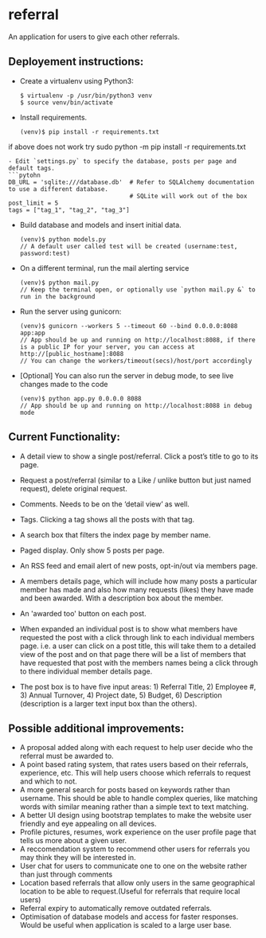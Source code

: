 # referral
An application for users to give each other referrals.

## Deployement instructions:
- Create a virtualenv using Python3:
  ```
  $ virtualenv -p /usr/bin/python3 venv
  $ source venv/bin/activate
  ```
- Install requirements.
  ```
  (venv)$ pip install -r requirements.txt
 if above does not work try
  sudo python -m pip install -r requirements.txt

  ```
- Edit `settings.py` to specify the database, posts per page and default tags.
  ```pytohn
  DB_URL = 'sqlite:///database.db'  # Refer to SQLAlchemy documentation to use a different database.
                                    # SQLite will work out of the box
  post_limit = 5
  tags = ["tag_1", "tag_2", "tag_3"]
  ```
- Build database and models and insert initial data.
  ```
  (venv)$ python models.py
  // A default user called test will be created (username:test, password:test)
  ```

- On a different terminal, run the mail alerting service
  ```
  (venv)$ python mail.py
  // Keep the terminal open, or optionally use `python mail.py &` to run in the background
  ```

- Run the server using gunicorn:
  ```
  (venv)$ gunicorn --workers 5 --timeout 60 --bind 0.0.0.0:8088 app:app
  // App should be up and running on http://localhost:8088, if there is a public IP for your server, you can access at http://[public_hostname]:8088
  // You can change the workers/timeout(secs)/host/port accordingly
  ```

- [Optional] You can also run the server in debug mode, to see live changes made to the code
  ```
  (venv)$ python app.py 0.0.0.0 8088
  // App should be up and running on http://localhost:8088 in debug mode
  ```

## Current Functionality:
- A detail view to show a single post/referral. Click a post’s title to go to its page.

- Request a post/referral (similar to a Like / unlike button but just named request), delete original request.

- Comments. Needs to be on the ‘detail view’ as well.

- Tags. Clicking a tag shows all the posts with that tag.

- A search box that filters the index page by member name.

- Paged display. Only show 5 posts per page.

- An RSS feed and email alert of new posts, opt-in/out via members page.

- A members details page, which will include how many posts a particular member has made and also how many requests (likes) they have made and been awarded. With a description box about the member.

- An 'awarded too' button on each post.

- When expanded an individual post is to show what members have requested the post with a click through link to each individual members page. i.e. a user can click on a post title, this will take them to a detailed view of the post and on that page there will be a list of members that have requested that post with the members names being a click through to there individual member details page.

- The post box is to have five input areas: 1) Referral Title, 2) Employee #, 3) Annual Turnover, 4) Project date, 5) Budget, 6) Description (description is a larger text input box than the others).

## Possible additional improvements:
- A proposal added along with each request to help user decide who the referral must be awarded to.
- A point based rating system, that rates users based on their referrals, experience, etc. This will help users choose which referrals to request and which to not.
- A more general search for posts based on keywords rather than username. This should be able to handle complex queries, like matching words with similar meaning rather than a simple text to text matching.
- A better UI design using bootstrap templates to make the website user friendly and eye appealing on all devices.
- Profile pictures, resumes, work experience on the user profile page that tells us more about a given user.
- A reccomendation system to recommend other users for referrals you may think they will be interested in.
- User chat for users to communicate one to one on the website rather than just through comments
- Location based referrals that allow only users in the same geographical location to be able to request.(Useful for referrals that require local users)
- Referral expiry to automatically remove outdated referrals.
- Optimisation of database models and access for faster responses. Would be useful when application is scaled to a large user base. 
